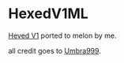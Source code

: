 # HexedV1ML
[Heved V1](https://github.com/Umbra999/Archived-VRC-Cheats/tree/main/Hexed%20V1) ported to melon by me.

all credit goes to [Umbra999](https://github.com/Umbra999).
